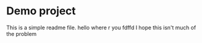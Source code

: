 
# Demo project 

This is a simple readme file.
hello where r you
fdffd
I hope this isn't much of the problem


